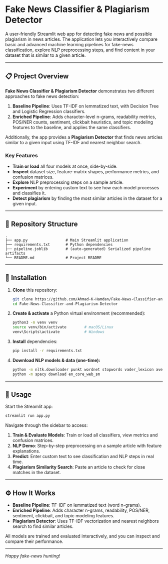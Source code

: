 # Fake News Classifier & Plagiarism Detector

A user-friendly Streamlit web app for detecting fake news and possible plagiarism in news articles. The application lets you interactively compare basic and advanced machine learning pipelines for fake-news classification, explore NLP preprocessing steps, and find content in your dataset that is similar to a given article.

---

## 📋 Project Overview

**Fake News Classifier & Plagiarism Detector** demonstrates two different approaches to fake news detection:

1. **Baseline Pipeline**: Uses TF-IDF on lemmatized text, with Decision Tree and Logistic Regression classifiers.
2. **Enriched Pipeline**: Adds character-level n-grams, readability metrics, POS/NER counts, sentiment, clickbait heuristics, and topic modeling features to the baseline, and applies the same classifiers.

Additionally, the app provides a **Plagiarism Detector** that finds news articles similar to a given input using TF-IDF and nearest neighbor search.

### Key Features

- **Train or load** all four models at once, side-by-side.
- **Inspect** dataset size, feature-matrix shapes, performance metrics, and confusion matrices.
- **Explore** NLP preprocessing steps on a sample article.
- **Experiment** by entering custom text to see how each model processes and classifies it.
- **Detect plagiarism** by finding the most similar articles in the dataset for a given input.

---

## 📂 Repository Structure

```
.
├── app.py                 # Main Streamlit application
├── requirements.txt       # Python dependencies
├── pipeline.joblib        # (auto-generated) Serialized pipeline artifacts
└── README.md              # Project README
```

---

## 🔧 Installation

1. **Clone** this repository:
    ```bash
    git clone https://github.com/Ahmad-K-Hamdan/Fake-News-Classifier-and-Plagiarism-Detector.git
    cd Fake-News-Classifier-and-Plagiarism-Detector
    ```

2. **Create & activate** a Python virtual environment (recommended):
    ```bash
    python3 -m venv venv
    source venv/bin/activate        # macOS/Linux
    venv\Scripts\activate           # Windows
    ```

3. **Install** dependencies:
    ```bash
    pip install -r requirements.txt
    ```

4. **Download NLP models & data (one-time):**
    ```bash
    python -m nltk.downloader punkt wordnet stopwords vader_lexicon averaged_perceptron_tagger
    python -m spacy download en_core_web_sm
    ```

---

## 🚀 Usage

Start the Streamlit app:

```bash
streamlit run app.py
```

Navigate through the sidebar to access:

1. **Train & Evaluate Models**: Train or load all classifiers, view metrics and confusion matrices.
2. **NLP Demo**: Step-by-step preprocessing on a sample article with feature explanations.
3. **Predict**: Enter custom text to see classification and NLP steps in real time.
4. **Plagiarism Similarity Search**: Paste an article to check for close matches in the dataset.

---

## ⚙️ How It Works

- **Baseline Pipeline**: TF-IDF on lemmatized text (word n-grams).
- **Enriched Pipeline**: Adds character n-grams, readability, POS/NER, sentiment, clickbait, and topic modeling features.
- **Plagiarism Detector**: Uses TF-IDF vectorization and nearest neighbors search to find similar articles.

All models are trained and evaluated interactively, and you can inspect and compare their performance.

---

*Happy fake-news hunting!*
